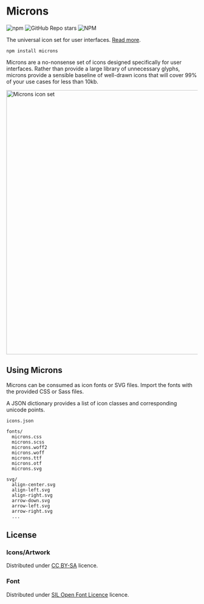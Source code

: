 # Microns

![npm](https://img.shields.io/npm/v/microns)
![GitHub Repo stars](https://img.shields.io/github/stars/stephenhutchings/microns)
![NPM](https://img.shields.io/npm/l/microns)

The universal icon set for user interfaces. [Read more](https://www.s-ings.com/projects/microns-icon-font/).

```
npm install microns
```

Microns are a no-nonsense set of icons designed specifically for user
interfaces. Rather than provide a large library of unnecessary glyphs,
microns provide a sensible baseline of well-drawn icons that will cover
99% of your use cases for less than 10kb.

<img alt="Microns icon set" src="https://stephenhutchings.github.io/microns/fonts/preview.svg" width="600" height="696" />

## Using Microns

Microns can be consumed as icon fonts or SVG files. Import the fonts with the provided CSS or Sass files.

A JSON dictionary provides a list of icon classes and corresponding unicode points.

```
icons.json

fonts/
  microns.css
  microns.scss
  microns.woff2
  microns.woff
  microns.ttf
  microns.otf
  microns.svg

svg/
  align-center.svg
  align-left.svg
  align-right.svg
  arrow-down.svg
  arrow-left.svg
  arrow-right.svg
  ...
```

## License

### Icons/Artwork

Distributed under
[CC BY-SA](http://creativecommons.org/licenses/by-sa/3.0/) licence.

### Font

Distributed under
[SIL Open Font Licence](http://scripts.sil.org/cms/scripts/page.php?item_id=OFL_web) licence.
